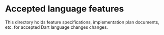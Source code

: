 # Accepted language features

This directory holds feature specifications, implementation plan documents, etc.
for accepted Dart language changes changes. 
